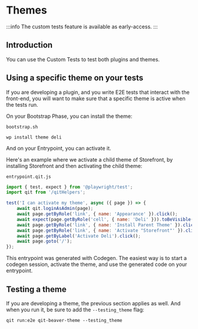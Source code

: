 # Themes

:::info
The custom tests feature is available as early-access.
:::

## Introduction

You can use the Custom Tests to test both plugins and themes.

## Using a specific theme on your tests

If you are developing a plugin, and you write E2E tests that interact with the front-end, you will want to make sure that a specific theme is active when the tests run.

On your Bootstrap Phase, you can install the theme:

`bootstrap.sh`
```
wp install theme deli
```

And on your Entrypoint, you can activate it.

Here's an example where we activate a child theme of Storefront, by installing Storefront and then activating the child theme:

`entrypoint.qit.js`
```js
import { test, expect } from '@playwright/test';
import qit from '/qitHelpers';

test('I can activate my theme', async ({ page }) => {
    await qit.loginAsAdmin(page);
    await page.getByRole('link', { name: 'Appearance' }).click();
    await expect(page.getByRole('cell', { name: 'Deli' })).toBeVisible();
    await page.getByRole('link', { name: 'Install Parent Theme' }).click();
    await page.getByRole('link', { name: 'Activate "Storefront"' }).click();
    await page.getByLabel('Activate Deli').click();
    await page.goto('/');
});
```

This entrypoint was generated with Codegen. The easiest way is to start a codegen session, activate the theme, and use the generated code on your entrypoint.

## Testing a theme

If you are developing a theme, the previous section applies as well. And when you run it, be sure to add the `--testing_theme` flag:

```qitbash
qit run:e2e qit-beaver-theme --testing_theme
```
